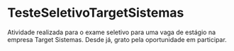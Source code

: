 # TesteSeletivoTargetSistemas
Atividade realizada para o exame seletivo para uma vaga de estágio na empresa Target Sistemas. Desde já, grato pela oportunidade em participar.
